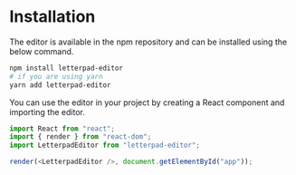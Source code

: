# Installation

The editor is available in the npm repository and can be installed using the below command.

```sh
npm install letterpad-editor
# if you are using yarn
yarn add letterpad-editor
```

You can use the editor in your project by creating a React component and importing the editor.

```js
import React from "react";
import { render } from "react-dom";
import LetterpadEditor from "letterpad-editor";

render(<LetterpadEditor />, document.getElementById("app"));
```
